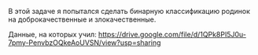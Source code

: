 В этой задаче я попытался сделать бинарную классификацию родинок на доброкачественные и злокачественные.

Данные, на которых учил:
https://drive.google.com/file/d/1QPk8PI5J0u-7pmy-PenvbzOQkeAoUVSN/view?usp=sharing
